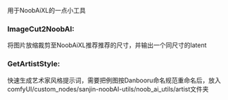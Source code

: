 用于NoobAiXL的一点小工具

### ImageCut2NoobAI:

将图片放缩裁剪至NoobAiXL推荐推荐的尺寸，并输出一个同尺寸的latent

### GetArtistStyle:

快速生成艺术家风格提示词，需要把例图按Danbooru命名规范重命名后，放入comfyUI/custom_nodes/sanjin-noobAI-utils/noob_ai_utils/artist文件夹